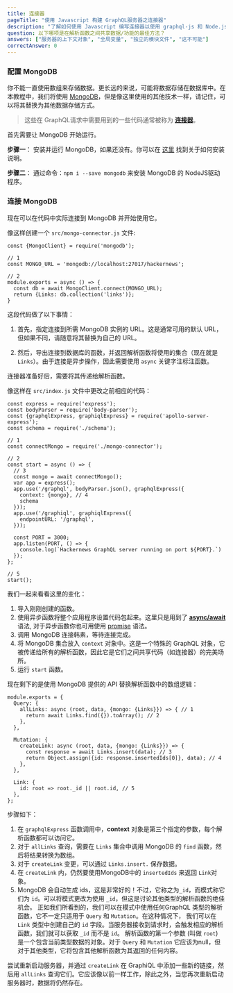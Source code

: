 ```yaml
---
title: 连接器
pageTitle: "使用 Javascript 构建 GraphQL服务器之连接器"
description: "了解如何使用 Javascript 编写连接器以使用 graphql-js 和 Node.js 和 Express GraphQL 服务器从 MongoDB 加载数据。"
question: 以下哪项是在解析函数之间共享数据/功能的最佳方法？
answers: ["服务器的上下文对象", "全局变量", "独立的模块文件", "这不可能"]
correctAnswer: 0
---
```


### 配置 MongoDB

你不能一直使用数组来存储数据。更长远的来说，可能将数据存储在数据库中。在本教程中，我们将使用 [MongoDB](https://www.mongodb.com/)，但是像这里使用的其他技术一样，请记住，可以将其替换为其他数据存储方式。

> 这些在 GraphQL请求中需要用到的一些代码通常被称为 **[连接器](https://github.com/apollographql/graphql-tools/blob/master/designs/connectors.md#what-is-a-connector)**。

首先需要让 MongoDB 开始运行。

<Instruction>

**步骤一**： 安装并运行 MongoDB，如果还没有。你可以在 [这里](https://docs.mongodb.com/master/administration/install-community/) 找到关于如何安装说明。

</Instruction>

<Instruction>

**步骤二**： 通过命令：`npm i --save mongodb` 来安装 MongoDB 的 NodeJS驱动程序。

</Instruction>

### 连接 MongoDB

现在可以在代码中实际连接到 MongoDB 并开始使用它。

<Instruction>

像这样创建一个 `src/mongo-connector.js` 文件:

```js(path=".../hackernews-graphql-js/src/mongo-connector.js")
const {MongoClient} = require('mongodb');

// 1
const MONGO_URL = 'mongodb://localhost:27017/hackernews';

// 2
module.exports = async () => {
  const db = await MongoClient.connect(MONGO_URL);
  return {Links: db.collection('links')};
}
```

</Instruction>

这段代码做了以下事情：

1. 首先，指定连接到所需 MongoDB 实例的 URL。这是通常可用的默认 URL，但如果不同，请随意将其替换为自己的 URL。

2. 然后，导出连接到数据库的函数，并返回解析函数将使用的集合（现在就是 `Links`）。由于连接是异步操作，因此需要使用 `async` 关键字注标注函数。

连接器准备好后，需要将其传递给解析函数。

<Instruction>

像这样在 `src/index.js` 文件中更改之前相应的代码：

```js{6-30}(path=".../hackernews-graphql-js/src/index.js")
const express = require('express');
const bodyParser = require('body-parser');
const {graphqlExpress, graphiqlExpress} = require('apollo-server-express');
const schema = require('./schema');

// 1
const connectMongo = require('./mongo-connector');

// 2
const start = async () => {
  // 3
  const mongo = await connectMongo();
  var app = express();
  app.use('/graphql', bodyParser.json(), graphqlExpress({
    context: {mongo}, // 4
    schema
  }));
  app.use('/graphiql', graphiqlExpress({
    endpointURL: '/graphql',
  }));

  const PORT = 3000;
  app.listen(PORT, () => {
    console.log(`Hackernews GraphQL server running on port ${PORT}.`)
  });
};

// 5
start();
```

</Instruction>

我们一起来看看这里的变化：

1. 导入刚刚创建的函数。
2. 使用异步函数将整个应用程序设置代码包起来。这里只是用到了 **[async/await](https://developer.mozilla.org/en-US/docs/Web/JavaScript/Reference/Statements/async_function)** 语法, 对于异步函数你也可用使用 [promise](https://developer.mozilla.org/en/docs/Web/JavaScript/Reference/Global_Objects/Promise) 语法。
3. 调用 MongoDB 连接韩素，等待连接完成。
4. 将 MongoDB 集合放入 `context` 对象中。这是一个特殊的 GraphQL 对象，它被传递给所有的解析函数，因此它是它们之间共享代码（如连接器）的完美场所。
5. 运行 `start` 函数。

<Instruction>

现在剩下的是使用 MongoDB 提供的 API 替换解析函数中的数组逻辑：

```js(path=".../hackernews-graphql-js/src/schema/resolvers.js")
module.exports = {
  Query: {
    allLinks: async (root, data, {mongo: {Links}}) => { // 1
      return await Links.find({}).toArray(); // 2
    },
  },

  Mutation: {
    createLink: async (root, data, {mongo: {Links}}) => {
      const response = await Links.insert(data); // 3
      return Object.assign({id: response.insertedIds[0]}, data); // 4
    },
  },

  Link: {
    id: root => root._id || root.id, // 5
  },
};
```

</Instruction>

步骤如下：

1. 在 `graphqlExpress` 函数调用中，**context** 对象是第三个指定的参数，每个解析函数都可以访问它。
2. 对于 `allLinks` 查询，需要在 `Links` 集合中调用 MongoDB 的 `find` 函数，然后将结果转换为数组。
3. 对于 `createLink` 变更，可以通过 `Links.insert.` 保存数据。
4. 在 `createLink` 内，仍然要使用MongoDB中的 `insertedIds` 来返回 `Link`对象。
5. MongoDB 会自动生成 ids，这是非常好的！不过，它称之为`_id`，而模式称它们为 `id`。可以将模式更改为使用 `_id`，但这是讨论其他类型的解析函数的绝佳机会。 正如我们所看到的，我们可以在模式中使用任何GraphQL 类型的解析函数，它不一定只适用于 `Query` 和 `Mutation`。在这种情况下， 我们可以在 `Link` 类型中创建自己的 `id` 字段。当服务器接收到请求时，会触发相应的解析函数，我们就可以获取 `_id` 而不是 `id`。 解析函数的第一个参数 (叫做 `root`) 是一个包含当前类型数据的对象。对于 `Query` 和 `Mutation` 它应该为null，但对于其他类型，它将包含其他解析函数为其返回的任何内容。

尝试重新启动服务器，并通过 `createLink` 在 GraphiQL 中添加一些新的链接，然后用 `allLinks` 查询它们。它应该像以前一样工作，除此之外，当您再次重新启动服务器时，数据将仍然存在。
